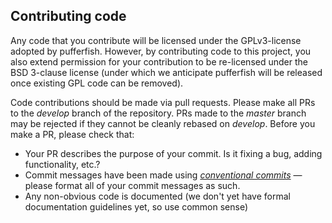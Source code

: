 ## Contributing code

Any code that you contribute will be licensed under the GPLv3-license adopted by pufferfish. However, by contributing
code to this project, you also extend permission for your contribution to be re-licensed under the BSD 3-clause 
license (under which we anticipate pufferfish will be released once existing GPL code can be removed).

Code contributions should be made via pull requests.  Please make all PRs to the _develop_ branch 
of the repository.  PRs made to the _master_ branch may be rejected if they cannot be cleanly rebased 
on _develop_.  Before you make a PR, please check that:

 * Your PR describes the purpose of your commit. Is it fixing a bug, adding functionality, etc.?
 * Commit messages have been made using [*conventional commits*](https://www.conventionalcommits.org/en/v1.0.0/) — please format all of your commit messages as such.
 * Any non-obvious code is documented (we don't yet have formal documentation guidelines yet, so use common sense)
